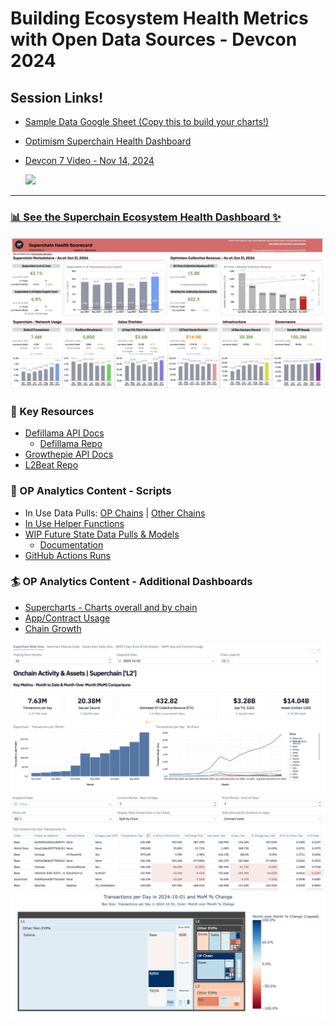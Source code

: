 # Building Ecosystem Health Metrics with Open Data Sources - Devcon 2024

## Session Links!
- [Sample Data Google Sheet (Copy this to build your charts!)](https://docs.google.com/spreadsheets/d/1qHQ4pLWiZ_xT8ofJcYZZoNxh7_B1TW_XqeBm6xwE8Z8/edit?gid=0#gid=0)
- [Optimism Superchain Health Dashboard](https://docs.google.com/spreadsheets/d/1f-uIW_PzlGQ_XFAmsf9FYiUf0N9l_nePwDVrw0D5MXY/edit?gid=584971628#gid=584971628)

- [Devcon 7 Video - Nov 14, 2024](https://www.youtube.com/watch?v=M9EQ-adPTrI)
  
  [![](https://i.ytimg.com/vi/M9EQ-adPTrI/hqdefault.jpg)](https://www.youtube.com/watch?v=M9EQ-adPTrI)
---

### [📊 See the Superchain Ecosystem Health Dashboard ✨](https://docs.google.com/spreadsheets/d/1f-uIW_PzlGQ_XFAmsf9FYiUf0N9l_nePwDVrw0D5MXY/edit?gid=584971628#gid=584971628)
![Image of the Superchain Ecosystem Health Dashboard, with data as of Oct 31, 2024](images/dashboardq324.png)

### 🔑 Key Resources
- [Defillama API Docs](https://defillama.com/docs/api)
  - [Defillama Repo](https://github.com/DefiLlama)
- [Growthepie API Docs](https://docs.growthepie.xyz/api)
- [L2Beat Repo](https://github.com/l2beat/l2beat)

### 🎼 OP Analytics Content - Scripts
- In Use Data Pulls: [OP Chains](https://github.com/ethereum-optimism/op-analytics/tree/main/op_chains_tracking) | [Other Chains](https://github.com/ethereum-optimism/op-analytics/tree/main/other_chains_tracking)
- [In Use Helper Functions](https://github.com/ethereum-optimism/op-analytics/tree/main/helper_functions)
- [WIP Future State Data Pulls & Models](https://github.com/ethereum-optimism/op-analytics/tree/main/src/op_analytics)
  - [Documentation](https://static.optimism.io/op-analytics/sphinx/html/index.html)
- [GitHub Actions Runs](https://github.com/ethereum-optimism/op-analytics/actions)

### 🏄 OP Analytics Content - Additional Dashboards
- [Supercharts - Charts overall and by chain](https://app.hex.tech/61bffa12-d60b-484c-80b9-14265e268538/app/a7697196-fdfd-4a59-88ef-d91d52801518/latest)
- [App/Contract Usage](https://app.hex.tech/61bffa12-d60b-484c-80b9-14265e268538/app/cd3f1525-08f0-4a49-a15a-b72f46f2a0d8/latest)
- [Chain Growth](https://app.hex.tech/61bffa12-d60b-484c-80b9-14265e268538/app/237e99a4-5cf5-4535-aa25-eb752c4e6028/latest)

![Supercharts - Charts overall and by chain as of Nov 1, 2024](images/superchartsnov124.png)
![App/Contract Usage Table, Last 7 days as of Nov 3, 2024](images/appdashnov324.png)
![Chain Growth Treemap, Oct 2024 as of Nov 5, 2024](images/chaingrowthnov5.png)
